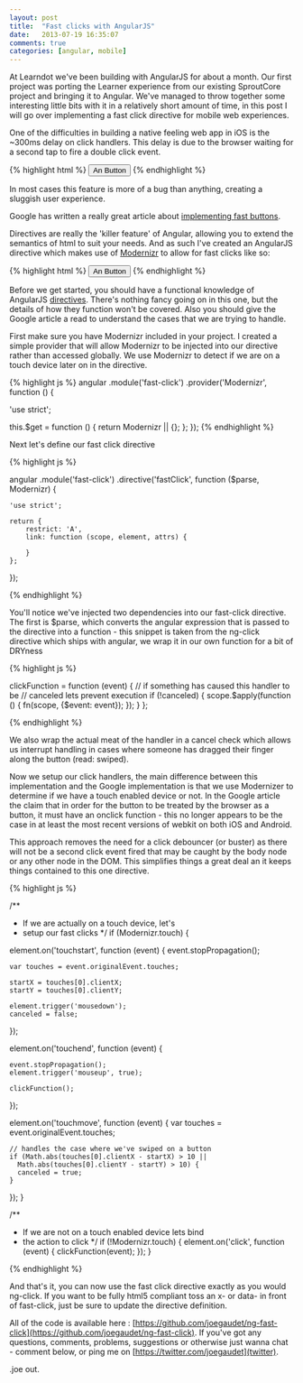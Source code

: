 ```yaml
---
layout: post
title:  "Fast clicks with AngularJS"
date:   2013-07-19 16:35:07
comments: true
categories: [angular, mobile]
---
```


At Learndot we've been building with AngularJS for about a month. Our first project was porting the Learner experience from our existing SproutCore project and bringing it to Angular. We've managed to throw together some interesting little bits with it in a relatively short amount of time, in this post I will go over implementing a fast click directive for mobile web experiences.

One of the difficulties in building a native feeling web app in iOS is the ~300ms delay on click handlers. This delay is due to the browser waiting for a second tap to fire a double click event. 

{% highlight html %}
	<button onclick="someClickFunction()">An Button</button>
{% endhighlight %}

In most cases this feature is more of a bug than anything, creating a sluggish user experience.

Google has written a really great article about [implementing fast buttons](https://developers.google.com/mobile/articles/fast_buttons). 

Directives are really the 'killer feature' of Angular, allowing you to extend the semantics of html to suit your needs. And as such I've created an AngularJS directive which makes use of [Modernizr](http://modernizr.com/) to allow for fast clicks like so:

{% highlight html %}
	<button fast-click="someClickFunction()">An Button</button>
{% endhighlight %}


Before we get started, you should have a functional knowledge of AngularJS [directives](httpu//docs.angularjs.org/guide/directive). There's nothing fancy going on in this one, but the details of how they function won't be covered. Also you should give the Google article a read to understand the cases that we are trying to handle.

First make sure you have Modernizr included in your project. I created a simple provider that will allow Modernizr to be injected into our directive rather than accessed globally. We use Modernizr to detect if we are on a touch device later on in the directive.

{% highlight js %}
angular
.module('fast-click')
.provider('Modernizr', function () {

  'use strict';

  this.$get = function () {
    return Modernizr || {};
  };
});
{% endhighlight %}

Next let's define our fast click directive 

{% highlight js %}

angular
.module('fast-click')
.directive('fastClick', function ($parse, Modernizr) {

	'use strict';

	return {
		restrict: 'A',
		link: function (scope, element, attrs) {

	 	}
	};
});

{% endhighlight %}

You'll notice we've injected two dependencies into our fast-click directive. The first is $parse, which converts the angular expression that is passed to the directive into a function - this snippet is taken from the ng-click directive which ships with angular, we wrap it in our own function for a bit of DRYness

{% highlight js %}

clickFunction = function (event) {
	// if something has caused this handler to be
	// canceled lets prevent execution
	if (!canceled) {
		scope.$apply(function () {
    	fn(scope, {$event: event});
		});
	}
};

{% endhighlight %}

We also wrap the actual meat of the handler in a cancel check which allows us interrupt handling in cases where someone has dragged their finger along the button (read: swiped).

Now we setup our click handlers, the main difference between this implementation and the Google implementation is that we use Modernizer to determine if we have a touch enabled device or not. In the Google article the claim that in order for the button to be treated by the browser as a button, it must have an onclick function - this no longer appears to be the case in at least the most recent versions of webkit on both iOS and Android. 

This approach removes the need for a click debouncer (or buster) as there will not be a second click event fired that may be caught by the body node or any other node in the DOM. This simplifies things a great deal an it keeps things contained to this one directive.

{% highlight js %}

/**
 * If we are actually on a touch device, let's
 * setup our fast clicks
 */
if (Modernizr.touch) {

  element.on('touchstart', function (event) {
    event.stopPropagation();

    var touches = event.originalEvent.touches;

    startX = touches[0].clientX;
    startY = touches[0].clientY;

    element.trigger('mousedown');
    canceled = false;
  });

  element.on('touchend', function (event) {

    event.stopPropagation();
    element.trigger('mouseup', true);

    clickFunction();
  });

  element.on('touchmove', function (event) {
    var touches = event.originalEvent.touches;

    // handles the case where we've swiped on a button
    if (Math.abs(touches[0].clientX - startX) > 10 ||
      Math.abs(touches[0].clientY - startY) > 10) {
      canceled = true;
    }
  });
}

/**
 * If we are not on a touch enabled device lets bind
 * the action to click
 */
if (!Modernizr.touch) {
  element.on('click', function (event) {
    clickFunction(event);
  });
}

{% endhighlight %}

And that's it, you can now use the fast click directive exactly as you would ng-click. If you want to be fully html5 compliant toss an x- or data- in front of fast-click, just be sure to update the directive definition.

All of the code is available here : [https://github.com/joegaudet/ng-fast-click](https://github.com/joegaudet/ng-fast-click). If you've got any questions, comments, problems, suggestions or otherwise just wanna chat - comment below, or ping me on [https://twitter.com/joegaudet](twitter).

.joe out.


